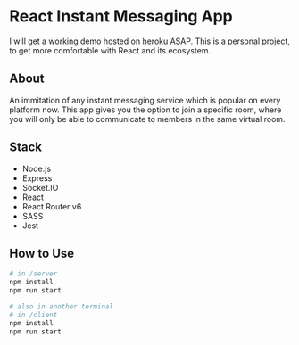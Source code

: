 # React Instant Messaging App

I will get a working demo hosted on heroku ASAP.
This is a personal project, to get more comfortable with React and its ecosystem.

## About

An immitation of any instant messaging service which is popular on every platform now. This app gives you the option to join a specific room, where you will only be able to communicate to members in the same virtual room.

## Stack

- Node.js
- Express
- Socket.IO
- React
- React Router v6
- SASS
- Jest

## How to Use

```bash
# in /server
npm install
npm run start

# also in another terminal
# in /client
npm install
npm run start
```
